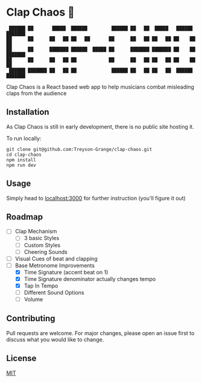 # Clap Chaos 👏

```
 ██████ ██       █████  ██████         ██████ ██   ██  █████   ██████  ███████ 
██      ██      ██   ██ ██   ██       ██      ██   ██ ██   ██ ██    ██ ██      
██      ██      ███████ ██████  █████ ██      ███████ ███████ ██    ██ ███████ 
██      ██      ██   ██ ██            ██      ██   ██ ██   ██ ██    ██      ██ 
 ██████ ███████ ██   ██ ██             ██████ ██   ██ ██   ██  ██████  ███████ 
```

Clap Chaos is a React based web app to help musicians combat misleading claps from the audience

## Installation

As Clap Chaos is still in early development, there is no public site hosting it.

To run locally:
```
git clone git@github.com:Treyson-Grange/clap-chaos.git
cd clap-chaos
npm install
npm run dev
```

## Usage

Simply head to [localhost:3000](http://localhost:3000/) for further instruction (you'll figure it out)

## Roadmap
- [ ] Clap Mechanism
    - [ ] 3 basic Styles
    - [ ] Custom Styles
    - [ ] Cheering Sounds
- [ ] Visual Cues of beat and clapping
- [ ] Base Metronome Improvements
    - [x] Time Signature (accent beat on 1)
    - [x] Time Signature denominator actually changes tempo
    - [x] Tap In Tempo
    - [ ] Different Sound Options
    - [ ] Volume

## Contributing

Pull requests are welcome. For major changes, please open an issue first
to discuss what you would like to change.

## License

[MIT](/LICENSE)
